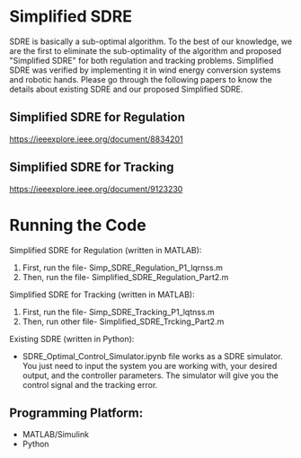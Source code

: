# Simplified SDRE

SDRE is basically a sub-optimal algorithm. To the best of our knowledge, we are the first to eliminate the sub-optimality of the algorithm and proposed "Simplified SDRE" for both regulation and tracking problems. Simplified SDRE was verified by implementing it in wind energy conversion systems and robotic hands. Please go through the following papers to know the details about existing SDRE and our proposed Simplified SDRE.

## Simplified SDRE for Regulation
https://ieeexplore.ieee.org/document/8834201

## Simplified SDRE for Tracking
https://ieeexplore.ieee.org/document/9123230

# Running the Code

Simplified SDRE for Regulation (written in MATLAB):
1) First, run the file- Simp_SDRE_Regulation_P1_lqrnss.m
2) Then, run the file- Simplified_SDRE_Regulation_Part2.m 

Simplified SDRE for Tracking (written in MATLAB):
1) First, run the file- Simp_SDRE_Tracking_P1_lqtnss.m
2) Then, run other file- Simplified_SDRE_Trcking_Part2.m

Existing SDRE (written in Python):
* SDRE_Optimal_Control_Simulator.ipynb file works as a SDRE simulator. You just need to input the system you are working with, your desired output, and the controller parameters. The simulator will give you the control signal and the tracking error. 


## Programming Platform:
* MATLAB/Simulink
* Python




